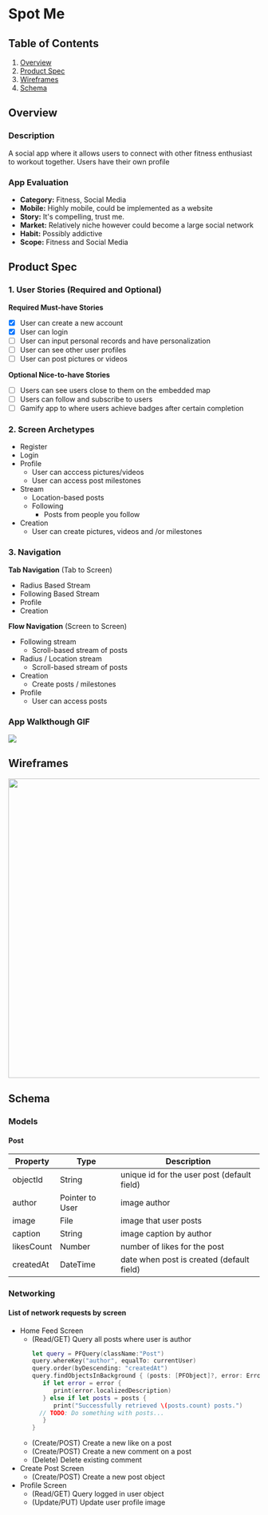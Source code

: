# Spot Me

## Table of Contents
1. [Overview](#Overview)
1. [Product Spec](#Product-Spec)
1. [Wireframes](#Wireframes)
2. [Schema](#Schema)

## Overview
### Description
A social app where it allows users to connect with other fitness enthusiast to workout together. Users have their own profile 

### App Evaluation

- **Category:** Fitness, Social Media
- **Mobile:** Highly mobile, could be implemented as a website
- **Story:** It's compelling, trust me.
- **Market:** Relatively niche however could become a large social network
- **Habit:** Possibly addictive
- **Scope:** Fitness and Social Media

## Product Spec

### 1. User Stories (Required and Optional)

**Required Must-have Stories**

- [x] User can create a new account
- [x] User can login
- [ ] User can input personal records and have personalization
- [ ] User can see other user profiles
- [ ] User can post pictures or videos

**Optional Nice-to-have Stories**

- [ ] Users can see users close to them on the embedded map
- [ ] Users can follow and subscribe to users
- [ ] Gamify app to where users achieve badges after certain completion

### 2. Screen Archetypes

* Register
* Login
* Profile
    * User can acccess pictures/videos
    * User can access post milestones
* Stream 
    * Location-based posts
    * Following
        * Posts from people you follow
* Creation
    * User can create pictures, videos and /or milestones


### 3. Navigation

**Tab Navigation** (Tab to Screen)

* Radius Based Stream 
* Following Based Stream
* Profile
* Creation


**Flow Navigation** (Screen to Screen)

* Following stream
   * Scroll-based stream of posts
* Radius / Location stream
    * Scroll-based stream of posts
* Creation
    * Create posts / milestones
* Profile 
    * User can access posts

### App Walkthough GIF

<img src="Walkthrough.gif" ><br>

## Wireframes

<img src="SpotMe.pdf" width=600>


## Schema 
### Models
#### Post

   | Property      | Type     | Description |
   | ------------- | -------- | ------------|
   | objectId      | String   | unique id for the user post (default field) |
   | author        | Pointer to User| image author |
   | image         | File     | image that user posts |
   | caption       | String   | image caption by author |
   | likesCount    | Number   | number of likes for the post |
   | createdAt     | DateTime | date when post is created (default field) |

### Networking
#### List of network requests by screen
   - Home Feed Screen
      - (Read/GET) Query all posts where user is author
         ```swift
         let query = PFQuery(className:"Post")
         query.whereKey("author", equalTo: currentUser)
         query.order(byDescending: "createdAt")
         query.findObjectsInBackground { (posts: [PFObject]?, error: Error?) in
            if let error = error { 
               print(error.localizedDescription)
            } else if let posts = posts {
               print("Successfully retrieved \(posts.count) posts.")
           // TODO: Do something with posts...
            }
         }
         ```
      - (Create/POST) Create a new like on a post
      - (Create/POST) Create a new comment on a post
      - (Delete) Delete existing comment
   - Create Post Screen
      - (Create/POST) Create a new post object
   - Profile Screen
      - (Read/GET) Query logged in user object
      - (Update/PUT) Update user profile image
